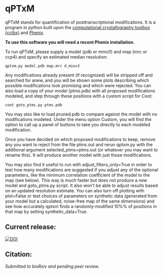 # qPTxM
qPTxM stands for quantification of posttranscriptional modifications. It is a program in python built upon the [computational crystallography toolbox (cctbx)](https://github.com/cctbx/cctbx_project) and [Phenix](https://www.phenix-online.org/).

**To use this software you will need a recent Phenix installation.**

To run qPTxM, please supply a model (pdb or mmcif) and map (mrc or ccp4) and specify an estimated median resolution:

```qptxm.py model.pdb map.mrc d_min=3```

Any modifications already present (if recognized) will be stripped off and searched for anew, and you will be shown some plots describing which possible modifications look promising and which were rejected. You can also load a copy of your model (ptms.pdb) with all proposed modifications modeled, and step through these positions with a custom script for Coot:

```coot goto_ptms.py ptms.pdb```

You may also like to load pruned.pdb to compare against the model with no modifications modeled. Under the menu option Custom, you will find the option to call up a panel of buttons to take you directly to each modeled modification.

Once you have decided on which proposed modifications to keep, remove any you want to reject from the file ptms.out and rerun qptxm.py with the additional argument selected_ptms=ptms.out (or whatever you may want to rename this). It will produce another model with just those modifications.

You may also find it useful to run with adjust_filters_only=True in order to test how many modifications are suggested if you adjust any of the optional parameters, like the minimum correlation coefficient of the model to the map (see below). This way is much faster but does not produce a new model and goto_ptms.py script. It also won't be able to adjust results based on an updated resolution estimate. You can also turn off plotting with plot=False or test choices of parameters on synthetic data (generated from your model but a calculated, noise-free map of the same dimensions) and see how accurately qptxm finds a randomly-modified 10%% of positions in that map by setting synthetic_data=True.

## Current release:
[![DOI](https://zenodo.org/badge/195718850.svg)](https://zenodo.org/badge/latestdoi/195718850)


## Citation:
*Submitted to bioRxiv and pending peer review.*
